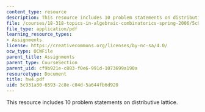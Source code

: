 ```yaml
---
content_type: resource
description: This resource includes 10 problem statements on distributive lattice.
file: /courses/18-318-topics-in-algebraic-combinatorics-spring-2006/5c931a3065932c8ec04d5a644fb6d920_hw4.pdf
file_type: application/pdf
learning_resource_types:
- Assignments
license: https://creativecommons.org/licenses/by-nc-sa/4.0/
ocw_type: OCWFile
parent_title: Assignments
parent_type: CourseSection
parent_uid: cf9b921e-c883-f0e6-991d-1073699a190a
resourcetype: Document
title: hw4.pdf
uid: 5c931a30-6593-2c8e-c04d-5a644fb6d920
---
```

This resource includes 10 problem statements on distributive lattice.